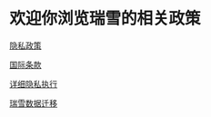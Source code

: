 # 欢迎你浏览瑞雪的相关政策

[隐私政策](https://ruixues.github.io/RuixueLicense/Lifer隐私政策)

[国际条款](https://ruixues.github.io/RuixueLicense/瑞雪国际协议)

[详细隐私执行](https://ruixues.github.io/RuixueLicense/详细隐私执行)

[瑞雪数据迁移](https://ruixues.github.io/RuixueLicense/瑞雪数据迁移条约)